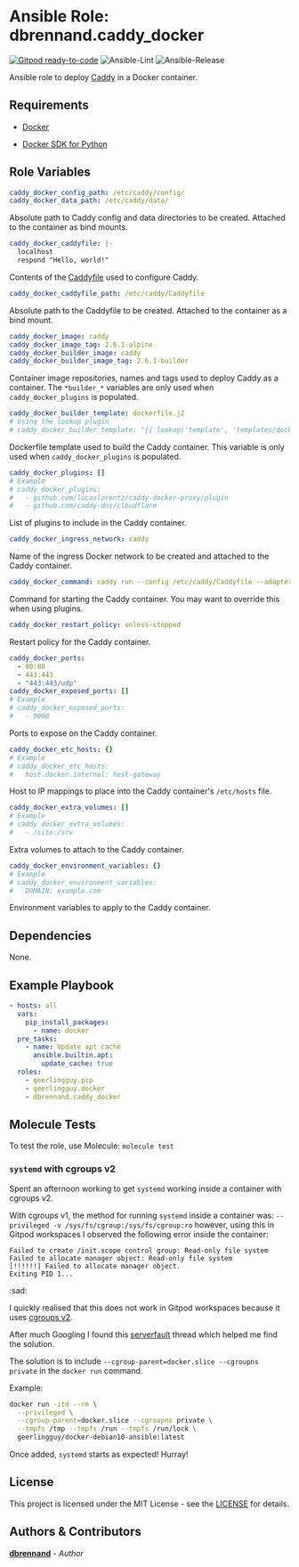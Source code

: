 # Ansible Role: dbrennand.caddy_docker

[![Gitpod ready-to-code](https://img.shields.io/badge/Gitpod-ready--to--code-908a85?logo=gitpod)](https://gitpod.io/#https://github.com/dbrennand/ansible-role-caddy-docker)
![Ansible-Lint](https://github.com/dbrennand/ansible-role-caddy-docker/actions/workflows/ansible-lint.yml/badge.svg)
![Ansible-Release](https://github.com/dbrennand/ansible-role-caddy-docker/actions/workflows/ansible-release.yml/badge.svg)

Ansible role to deploy [Caddy](https://caddyserver.com/) in a Docker container.

## Requirements

* [Docker](https://www.docker.com/)

* [Docker SDK for Python](https://docker-py.readthedocs.io/en/stable/)

## Role Variables

```yaml
caddy_docker_config_path: /etc/caddy/config/
caddy_docker_data_path: /etc/caddy/data/
```

Absolute path to Caddy config and data directories to be created. Attached to the container as bind mounts.

```yaml
caddy_docker_caddyfile: |-
  localhost
  respond "Hello, world!"
```

Contents of the [Caddyfile](https://caddyserver.com/docs/caddyfile) used to configure Caddy.

```yaml
caddy_docker_caddyfile_path: /etc/caddy/Caddyfile
```

Absolute path to the Caddyfile to be created. Attached to the container as a bind mount.

```yaml
caddy_docker_image: caddy
caddy_docker_image_tag: 2.6.1-alpine
caddy_docker_builder_image: caddy
caddy_docker_builder_image_tag: 2.6.1-builder
```

Container image repositories, names and tags used to deploy Caddy as a container. The `*builder_*` variables are only used when `caddy_docker_plugins` is populated.

```yaml
caddy_docker_builder_template: dockerfile.j2
# Using the lookup plugin
# caddy_docker_builder_template: "{{ lookup('template', 'templates/dockerfile.custom.j2') }}"
```

Dockerfile template used to build the Caddy container. This variable is only used when `caddy_docker_plugins` is populated.

```yaml
caddy_docker_plugins: []
# Example
# caddy_docker_plugins:
#   - github.com/lucaslorentz/caddy-docker-proxy/plugin
#   - github.com/caddy-dns/cloudflare
```

List of plugins to include in the Caddy container.

```yaml
caddy_docker_ingress_network: caddy
```

Name of the ingress Docker network to be created and attached to the Caddy container.

```yaml
caddy_docker_command: caddy run --config /etc/caddy/Caddyfile --adapter caddyfile
```

Command for starting the Caddy container. You may want to override this when using plugins.

```yaml
caddy_docker_restart_policy: unless-stopped
```

Restart policy for the Caddy container.

```yaml
caddy_docker_ports:
  - 80:80
  - 443:443
  - "443:443/udp"
caddy_docker_exposed_ports: []
# Example
# caddy_docker_exposed_ports:
#   - 9000
```

Ports to expose on the Caddy container.

```yaml
caddy_docker_etc_hosts: {}
# Example
# caddy_docker_etc_hosts:
#   host.docker.internal: host-gateway
```

Host to IP mappings to place into the Caddy container's `/etc/hosts` file.

```yaml
caddy_docker_extra_volumes: []
# Example
# caddy_docker_extra_volumes:
#   - /site:/srv
```

Extra volumes to attach to the Caddy container.

```yaml
caddy_docker_environment_variables: {}
# Example
# caddy_docker_environment_variables:
#   DOMAIN: example.com
```

Environment variables to apply to the Caddy container.

## Dependencies

None.

## Example Playbook

```yaml
- hosts: all
  vars:
    pip_install_packages:
      - name: docker
  pre_tasks:
    - name: Update apt cache
      ansible.builtin.apt:
        update_cache: true
  roles:
    - geerlingguy.pip
    - geerlingguy.docker
    - dbrennand.caddy_docker
```

## Molecule Tests

To test the role, use Molecule: `molecule test`

### `systemd` with cgroups v2

Spent an afternoon working to get `systemd` working inside a container with cgroups v2.

With cgroups v1, the method for running `systemd` inside a container was: `--privileged -v /sys/fs/cgroup:/sys/fs/cgroup:ro` however, using this in Gitpod workspaces I observed the following error inside the container:

```
Failed to create /init.scope control group: Read-only file system
Failed to allocate manager object: Read-only file system
[!!!!!!] Failed to allocate manager object.
Exiting PID 1...
```

:sad:

I quickly realised that this does not work in Gitpod workspaces because it uses [cgroups v2](https://github.com/gitpod-io/gitpod/issues/9775).

After much Googling I found this [serverfault](https://serverfault.com/questions/1053187/systemd-fails-to-run-in-a-docker-container-when-using-cgroupv2-cgroupns-priva) thread which helped me find the solution.

The solution is to include `--cgroup-parent=docker.slice --cgroupns private` in the `docker run` command.

Example:

```bash
docker run -itd --rm \
  --privileged \
  --cgroup-parent=docker.slice --cgroupns private \
  --tmpfs /tmp --tmpfs /run --tmpfs /run/lock \
  geerlingguy/docker-debian10-ansible:latest
```

Once added, `systemd` starts as expected! Hurray!

## License

This project is licensed under the MIT License - see the [LICENSE](LICENSE) for details.

## Authors & Contributors

[**dbrennand**](https://github.com/dbrennand) - *Author*
